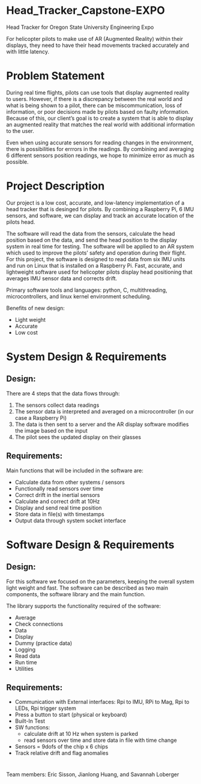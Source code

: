 # Head_Tracker_Capstone-EXPO
Head Tracker for Oregon State University Engineering Expo

For helicopter pilots to make use of AR (Augmented Reality) within their displays, they need to have their head movements tracked accurately and with little latency.

# Problem Statement 

During real time flights, pilots can use tools that display augmented reality to users. However, if there is a discrepancy between the real world and what is being shown to a pilot, there can be miscommunication, loss of information, or poor decisions made by pilots based on faulty information. Because of this, our client’s goal is to create a system that is able to display an augmented reality that matches the real world with additional information to the user.

Even when using accurate sensors for reading changes in the environment, there is possibilities for errrors in the readings. By combining and averaging 6 different sensors position readings, we hope to minimize error as much as possible. 

# Project Description 

Our project is a low cost, accurate, and low-latency implementation of a head tracker that is desinged for pilots. By combining a Raspberry Pi, 6 IMU sensors, and software, we can display and track an accurate location of the pilots head. 

The software will read the data from the sensors, calculate the head position based on the data, and send the head position to the display system in real time for testing. The software will be applied to an AR system which used to improve the pilots’ safety and operation during their flight. For this project, the software is designed to read data from six IMU units and run on Linux that is installed on a Raspberry Pi. Fast, accurate, and lightweight software used for helicopter pilots display head positioning that averages IMU sensor data and corrects drift. 

Primary software tools and languages: python, C, multithreading, microcontrollers, and linux kernel environment scheduling. 

Benefits of new design: 
* Light weight
* Accurate
* Low cost 

# System Design & Requirements 

Design: 
- 
There are 4 steps that the data flows through: 
1. The sensors collect data readings 
2. The sensor data is interpreted and averaged on a microcontroller (in our case a Raspberry Pi) 
3. The data is then sent to a server and the AR display software modifies the image based on the input
4. The pilot sees the updated display on their glasses 

Requirements: 
- 
Main functions that will be included in the software are: 
- Calculate data from other systems / sensors 
- Functionally read sensors over time
- Correct drift in the inertial sensors
- Calculate and correct drift at 10Hz
- Display and send real time position
- Store data in file(s) with timestamps
- Output data through system socket interface



# Software Design & Requirements

Design: 
- 
For this software we focused on the parameters, keeping the overall system light weight and fast. The software can be described as two main components, the software library and the main function. 


The library supports the functionality required of the software:  
- Average
- Check connections
- Data 
- Display 
- Dummy (practice data)
- Logging 
- Read data 
- Run time 
- Utilities 



Requirements: 
-

- Communication with External interfaces: Rpi to IMU, RPi to Mag, Rpi to LEDs, Rpi trigger system
- Press a button to start (physical or keyboard)
- Built-In Test 
- SW functions: 
    - calculate drift at 10 Hz when system is parked
    - read sensors over time and store data in file with time change
- Sensors = 9dofs of the chip x 6 chips 
- Track relative drift and flag anomalies


# 

Team members: Eric Sisson, Jianlong Huang, and Savannah Loberger
